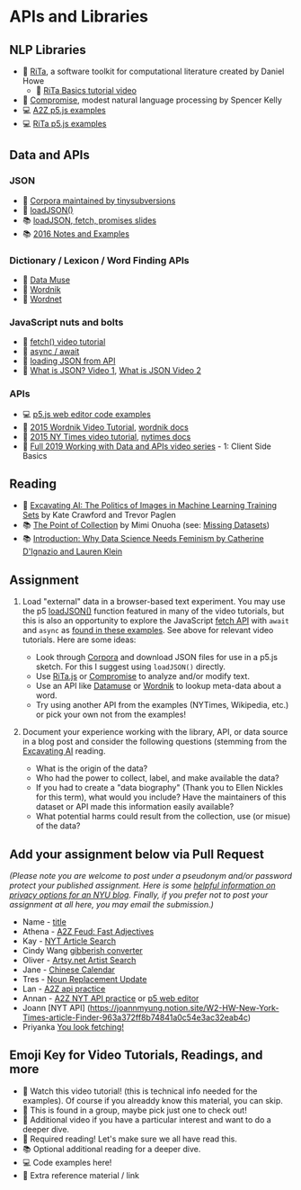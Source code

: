 # APIs and Libraries

## NLP Libraries

- 🔗 [RiTa](https://rednoise.org/rita/), a software toolkit for computational literature created by Daniel Howe
  - 🚨 [RiTa Basics tutorial video](https://youtu.be/lIPEvh8HbGQ)
- 🔗 [Compromise](https://github.com/spencermountain/compromise), modest natural language processing by Spencer Kelly
- 💻 [A2Z p5.js examples](https://editor.p5js.org/a2zitp/collections/oG3L-OLvGP)
- 💻 [RiTa p5.js examples](https://editor.p5js.org/rita-examples/collections/ltF2vMtaL)

## Data and APIs

### JSON

- 🔗 [Corpora maintained by tinysubversions](https://github.com/dariusk/corpora)
- 🔗 [loadJSON()](https://p5js.org/reference/#/p5/loadJSON)
- 📚 [loadJSON, fetch, promises slides](https://docs.google.com/presentation/d/1z5x5PZ0EhGxFkt488Q3edLdvY67Ptg0AH5KKmP2vE_Q/edit?usp=sharing)
- 📚 [2016 Notes and Examples](https://shiffman-archive.netlify.app/a2z/data-apis/)

### Dictionary / Lexicon / Word Finding APIs

- 🔗 [Data Muse](https://www.datamuse.com/api/)
- 🔗 [Wordnik](https://www.wordnik.com/)
- 🔗 [Wordnet](https://wordnet.princeton.edu/)

### JavaScript nuts and bolts

- 🚨 [fetch() video tutorial](https://thecodingtrain.com/tracks/data-and-apis-in-javascript/data/1-client-side/1-fetch)
- 🚨 [async / await](https://youtu.be/XO77Fib9tSI)
- 🚨 [loading JSON from API](https://thecodingtrain.com/tracks/data-and-apis-in-javascript/data/1-client-side/4-json)
- 🍿 [What is JSON? Video 1](https://youtu.be/_NFkzw6oFtQ?list=PLRqwX-V7Uu6a-SQiI4RtIwuOrLJGnel0r), [What is JSON Video 2](https://youtu.be/118sDpLOClw?list=PLRqwX-V7Uu6a-SQiI4RtIwuOrLJGnel0r)

### APIs

- 💻 [p5.js web editor code examples](https://editor.p5js.org/a2zitp/collections/cgfJWhpsE)
- 🔢 [2015 Wordnik Video Tutorial](https://youtu.be/YsgdUaOrFnQ), [wordnik docs](http://developer.wordnik.com/)
- 🔢 [2015 NY Times video tutorial](https://youtu.be/IMne3LY4bks), [nytimes docs](https://developer.nytimes.com/)
- 🍿 [Full 2019 Working with Data and APIs video series](https://thecodingtrain.com/tracks/data-and-apis-in-javascript) - 1: Client Side Basics

## Reading

- 📕 [Excavating AI: The Politics of Images in Machine Learning Training Sets](https://www.excavating.ai/) by Kate Crawford and Trevor Paglen
- 📚 [The Point of Collection](https://points.datasociety.net/the-point-of-collection-8ee44ad7c2fa#.y0xtfxi2p) by Mimi Onuoha (see: [Missing Datasets](https://github.com/MimiOnuoha/missing-datasets))
- 📚 [Introduction: Why Data Science Needs Feminism by Catherine D'Ignazio and Lauren Klein](https://data-feminism.mitpress.mit.edu/pub/frfa9szd/release/3)

## Assignment

1. Load "external" data in a browser-based text experiment. You may use the p5 [loadJSON()](https://p5js.org/reference/#/p5/loadJSON) function featured in many of the video tutorials, but this is also an opportunity to explore the JavaScript [fetch API](https://developer.mozilla.org/en-US/docs/Web/API/Fetch_API/Using_Fetch) with `await` and `async` as [found in these examples](https://editor.p5js.org/a2zitp/collections/cgfJWhpsE). See above for relevant video tutorials. Here are some ideas:

   - Look through [Corpora](https://github.com/dariusk/corpora) and download JSON files for use in a p5.js sketch. For this I suggest using `loadJSON()` directly.
   - Use [RiTa.js](https://github.com/dhowe/RiTaJS) or [Compromise](https://github.com/spencermountain/compromise) to analyze and/or modify text.
   - Use an API like [Datamuse](https://www.datamuse.com/api/) or [Wordnik](http://developer.wordnik.com/) to lookup meta-data about a word.
   - Try using another API from the examples (NYTimes, Wikipedia, etc.) or pick your own not from the examples!

2. Document your experience working with the library, API, or data source in a blog post and consider the following questions (stemming from the [Excavating AI](https://www.excavating.ai/) reading.
   - What is the origin of the data?
   - Who had the power to collect, label, and make available the data?
   - If you had to create a "data biography" (Thank you to Ellen Nickles for this term), what would you include? Have the maintainers of this dataset or API made this information easily available?
   - What potential harms could result from the collection, use (or misue) of the data?

## Add your assignment below via Pull Request

_(Please note you are welcome to post under a pseudonym and/or password protect your published assignment. Here is some [helpful information on privacy options for an NYU blog](https://nyu.service-now.com/sp?id=kb_article&sysparm_article=KB0012245&sys_kb_id=b2ddc9da004aa1002a5d036a271e5f70&spa=1). Finally, if you prefer not to post your assignment at all here, you may email the submission.)_

- Name - [title](url)
- Athena - [A2Z Feud: Fast Adjectives](https://www.notion.so/athenazhou/03-APIs-2f3d3057930e4fb4b8b3b23b50182351?pvs=4)
- Kay - [NYT Article Search](https://kayitp.wordpress.com/2023/09/28/a-to-z-wk-3/)
- Cindy Wang [gibberish converter](https://rhetorical-croissant-d02.notion.site/Week3-API-Cindy-Wang-5599ea506e6d4767ad66dfc4e8b8d7e4?pvs=4)
- Oliver - [Artsy.net Artist Search](https://yuanzichen.notion.site/Week-4-API-Homework-dc2d2d3293a84e149308d42c15a800b9?pvs=4)
- Jane - [Chinese Calendar](https://janecheng.notion.site/Week-3-API-941958b6e7b84725b4fa8f410f7f9065?pvs=4)
- Tres - [Noun Replacement Update](https://www.notion.so/Portfolio-15449bb0e7bc45669086b37441295a4f?p=9deed7ec9ff945ffb72368619c3c59ab&pm=c)
- Lan - [A2Z api practice](https://yichunlan.com/A2Z-Week-3)
- Annan - [A2Z NYT API practice](https://github.com/An9Yang/NYT_title_tornado) or [p5 web editor](https://editor.p5js.org/ay2494/sketches/kslii8Y7Q)
- Joann [NYT API] (https://joannmyung.notion.site/W2-HW-New-York-Times-article-Finder-963a372ff8b74841a0c54e3ac32eab4c)
- Priyanka [You look fetching!](https://www.priyankamakin.com/blog/itp-programming-from-a2z-apis-and-libraries)

## Emoji Key for Video Tutorials, Readings, and more

- 🚨 Watch this video tutorial! (this is technical info needed for the examples). Of course if you alreaddy know this material, you can skip.
- 🔢 This is found in a group, maybe pick just one to check out!
- 🍿 Additional video if you have a particular interest and want to do a deeper dive.
- 📕 Required reading! Let's make sure we all have read this.
- 📚 Optional additional reading for a deeper dive.
- 💻 Code examples here!
- 🔗 Extra reference material / link
